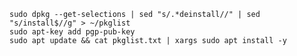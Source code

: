     sudo dpkg --get-selections | sed "s/.*deinstall//" | sed "s/install$//g" > ~/pkglist
    sudo apt-key add pgp-pub-key
    sudo apt update && cat pkglist.txt | xargs sudo apt install -y
